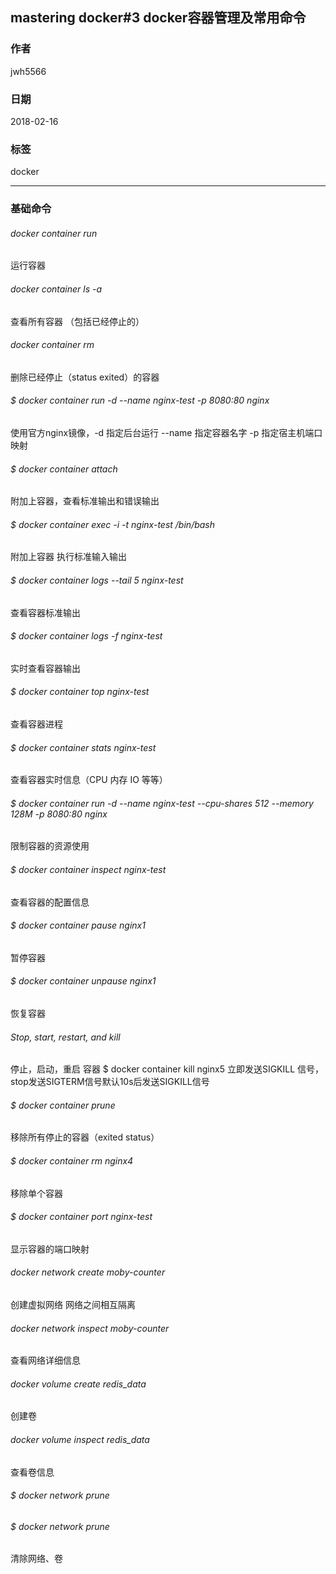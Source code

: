 ##  mastering docker#3 docker容器管理及常用命令
### 作者               
jwh5566                
                
### 日期              
2018-02-16                  
### 标签              
docker

---
### 基础命令
###### docker container run
运行容器
###### docker container ls -a
查看所有容器 （包括已经停止的）
###### docker container rm
删除已经停止（status exited）的容器
###### $ docker container run -d --name nginx-test -p 8080:80 nginx
使用官方nginx镜像，-d 指定后台运行 --name 指定容器名字 -p 指定宿主机端口映射
###### $ docker container attach
附加上容器，查看标准输出和错误输出
###### $ docker container exec -i -t nginx-test /bin/bash
附加上容器 执行标准输入输出
###### $ docker container logs --tail 5 nginx-test
查看容器标准输出
###### $ docker container logs -f nginx-test
实时查看容器输出
###### $ docker container top nginx-test
查看容器进程
###### $ docker container stats nginx-test
查看容器实时信息（CPU 内存 IO 等等）
###### $ docker container run -d --name nginx-test --cpu-shares 512 --memory 128M -p 8080:80 nginx
限制容器的资源使用
###### $ docker container inspect nginx-test
查看容器的配置信息
###### $ docker container pause nginx1
暂停容器
###### $ docker container unpause nginx1
恢复容器
###### Stop, start, restart, and kill
停止，启动，重启 容器
$ docker container kill nginx5
立即发送SIGKILL 信号，stop发送SIGTERM信号默认10s后发送SIGKILL信号

###### $ docker container prune
移除所有停止的容器（exited status）
###### $ docker container rm nginx4
移除单个容器
###### $ docker container port nginx-test
显示容器的端口映射
###### docker network create moby-counter
创建虚拟网络
网络之间相互隔离
###### docker network inspect moby-counter
查看网络详细信息
###### docker volume create redis_data
创建卷
###### docker volume inspect redis_data
查看卷信息
###### $ docker network prune
###### $ docker network prune
清除网络、卷





